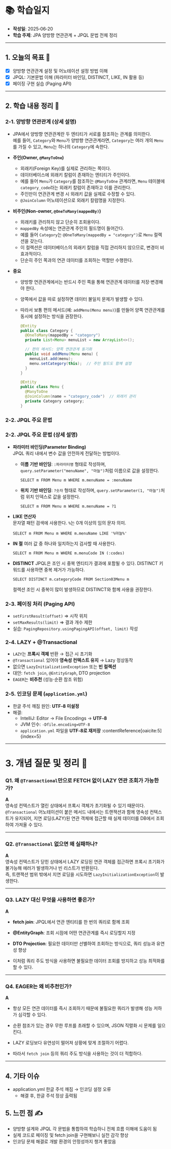 # 📚 학습일지

- **작성일**: 2025‑06‑20  
- **학습 주제**: JPA 양방향 연관관계 + JPQL 문법 전체 정리

---

## 1. 오늘의 목표 🎯

- [x] 양방향 연관관계 설정 및 어노테이션 설정 방법 이해
- [x] JPQL: 기본문법 이해 (파라미터 바인딩, DISTINCT, LIKE, IN 활용 등)  
- [x] 페이징 구현 실습 (Paging API)  

---

## 2. 학습 내용 정리 📝

### 2‑1. 양방향 연관관계 (상세 설명)

- JPA에서 양방향 연관관계란 두 엔티티가 서로를 참조하는 관계를 의미한다.  
  예를 들어, `Category`와 `Menu`가 양방향 연관관계라면, `Category`는 여러 개의 `Menu`를 가질 수 있고, `Menu`는 하나의 `Category`에 속한다.

- **주인(Owner, `@ManyToOne`)**  
  - 외래키(Foreign Key)를 실제로 관리하는 쪽이다.  
  - 데이터베이스에 외래키 칼럼이 존재하는 엔티티가 주인이다.  
  - 예를 들어 `Menu`가 `Category`를 참조하는 `@ManyToOne` 관계라면, `Menu` 테이블에 `category_code`라는 외래키 칼럼이 존재하고 이를 관리한다.  
  - 주인만이 연관관계 변경 시 외래키 값을 실제로 수정할 수 있다.  
  - `@JoinColumn` 어노테이션으로 외래키 칼럼명을 지정한다.

- **비주인(Non-owner, `@OneToMany(mappedBy)`)**  
  - 외래키를 관리하지 않고 단순히 조회용이다.  
  - `mappedBy` 속성에는 연관관계 주인의 필드명이 들어간다.  
  - 예를 들어 `Category`는 `@OneToMany(mappedBy = "category")`로 `Menu` 컬렉션을 갖는다.  
  - 이 컬렉션은 데이터베이스의 외래키 칼럼을 직접 관리하지 않으므로, 변경이 비효과적이다.  
  - 단순히 주인 쪽과의 연관 데이터를 조회하는 역할만 수행한다.

- **중요**  
  - 양방향 연관관계에서는 반드시 주인 쪽을 통해 연관관계 데이터를 저장·변경해야 한다.  
  - 양쪽에서 값을 따로 설정하면 데이터 불일치 문제가 발생할 수 있다.  
  - 따라서 보통 편의 메서드(예: `addMenu(Menu menu)`)를 만들어 양쪽 연관관계를 동시에 설정하는 방식을 권장한다.



    ```java
    @Entity
    public class Category {
      @OneToMany(mappedBy = "category")
      private List<Menu> menuList = new ArrayList<>();

      // 편의 메서드: 양쪽 연관관계 동기화
      public void addMenu(Menu menu) {
        menuList.add(menu);
        menu.setCategory(this);  // 주인 필드도 함께 설정
      }
    }

    @Entity
    public class Menu {
      @ManyToOne
      @JoinColumn(name = "category_code")  // 외래키 관리
      private Category category;
    }
    ```


### 2‑2. JPQL 주요 문법  

### 2‑2. JPQL 주요 문법 (상세 설명)

- **파라미터 바인딩(Parameter Binding)**  
  JPQL 쿼리 내에서 변수 값을 안전하게 전달하는 방법이다.  
  - **이름 기반 바인딩**: `:파라미터명` 형태로 작성하며, `query.setParameter("menuName", "마늘")`처럼 이름으로 값을 설정한다.  
    ```jpql
    SELECT m FROM Menu m WHERE m.menuName = :menuName
    ```  
  - **위치 기반 바인딩**: `?숫자` 형태로 작성하며, `query.setParameter(1, "마늘")`처럼 위치 인덱스로 값을 설정한다.  
    ```jpql
    SELECT m FROM Menu m WHERE m.menuName = ?1
    ```

- **LIKE 연산자**  
  문자열 패턴 검색에 사용한다. `%`는 0개 이상의 임의 문자 의미.  
  ```jpql
  SELECT m FROM Menu m WHERE m.menuName LIKE '%마늘%'
  ```

- **IN 절**
  여러 값 중 하나와 일치하는지 검사할 때 사용한다.

  ```jpql
  SELECT m FROM Menu m WHERE m.menuCode IN (:codes)
  ```

- **DISTINCT**
  JPQL은 조인 시 중복 엔티티가 결과에 포함될 수 있다.
  DISTINCT 키워드를 사용하면 중복 제거가 가능하다.
  ```jpql
  SELECT DISTINCT m.categoryCode FROM Section03Menu m
  ```
  컬렉션 조인 시 중복이 많이 발생하므로 DISTINCT와 함께 사용을 권장한다.

### 2‑3. 페이징 처리 (Paging API)  
- `setFirstResult(offset)` ⇒ 시작 위치  
- `setMaxResults(limit)` ⇒ 결과 개수 제한  
- 실습: `PagingRepository.usingPagingAPI(offset, limit)` 작성

### 2‑4. LAZY + @Transactional  
- `LAZY`는 **프록시 객체** 반환 → 접근 시 초기화  
- `@Transactional` 있어야 **영속성 컨텍스트 유지** → Lazy 정상동작  
- 없으면 `LazyInitializationException` 또는 **빈 컬렉션**  
- 대안: `fetch join`, `@EntityGraph`, DTO projection  
- `EAGER`는 **비추천** (성능·순환 참조 위험)

### 2‑5. 인코딩 문제 (`application.yml`)  
- 한글 주석 깨짐 원인: **UTF‑8 미설정**  
- 해결:
  - IntelliJ: Editor → File Encodings → **UTF‑8**  
  - JVM 인수: `-Dfile.encoding=UTF-8`  
  - `application.yml` 파일을 **UTF‑8로 재저장** :contentReference[oaicite:5]{index=5}

---

# 3. 개념 질문 및 정리 🤔

### Q1. 왜 `@Transactional`만으로 FETCH 없이 LAZY 연관 조회가 가능한가?

**A**  
영속성 컨텍스트가 열린 상태에서 프록시 객체가 초기화될 수 있기 때문이다.  
`@Transactional` 어노테이션이 붙은 메서드 내에서는 트랜잭션과 함께 영속성 컨텍스트가 유지되어, 지연 로딩(LAZY)된 연관 객체에 접근할 때 실제 데이터를 DB에서 조회하여 가져올 수 있다.

---

### Q2. `@Transactional` 없으면 왜 실패하나?

**A**  
영속성 컨텍스트가 닫힌 상태에서 LAZY 로딩된 연관 객체를 접근하면 프록시 초기화가 불가능해 에러가 발생하거나 빈 리스트가 반환된다.  
즉, 트랜잭션 범위 밖에서 지연 로딩을 시도하면 `LazyInitializationException`이 발생한다.

---

### Q3. LAZY 대신 무엇을 사용하면 좋은가?

**A**  
- **fetch join**: JPQL에서 연관 엔티티를 한 번의 쿼리로 함께 조회  
- **@EntityGraph**: 조회 시점에 어떤 연관관계를 즉시 로딩할지 지정  
- **DTO Projection**: 필요한 데이터만 선별하여 조회하는 방식으로, 쿼리 성능과 유연성 향상

- 이처럼 쿼리 주도 방식을 사용하면 불필요한 데이터 조회를 방지하고 성능 최적화를 할 수 있다.

---

### Q4. EAGER는 왜 비추천인가?

**A**  
- 항상 모든 연관 데이터를 즉시 조회하기 때문에 불필요한 쿼리가 발생해 성능 저하가 심각할 수 있다.  
- 순환 참조가 있는 경우 무한 루프를 초래할 수 있으며, JSON 직렬화 시 문제를 일으킨다.  
- LAZY 로딩보다 유연성이 떨어져 상황에 맞게 조절하기 어렵다.

- 따라서 `fetch join` 등의 쿼리 주도 방식을 사용하는 것이 더 적합하다.

---


## 4. 기타 이슈
- application.yml 한글 주석 깨짐 → 인코딩 설정 오류
  - 해결 후, 한글 주석 정상 출력됨

## 5. 느낀 점 ✍️
- 양방향 설계와 JPQL 각 문법을 통합하여 학습하니 전체 흐름 이해에 도움이 됨
- 실제 코드로 페이징 및 fetch join을 구현해보니 실전 감각 향상
- 인코딩 문제 해결로 개발 환경의 안정성까지 챙겨 좋았음

